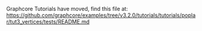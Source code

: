 Graphcore Tutorials have moved, find this file at:
https://github.com/graphcore/examples/tree/v3.2.0/tutorials/tutorials/poplar/tut3_vertices/tests/README.md
